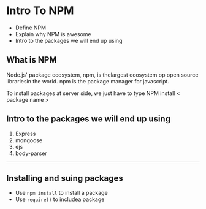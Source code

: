 # Intro To NPM

* Define NPM
* Explain why NPM is awesome
* Intro to the packages we will end up using

## What is NPM

Node.js' package ecosystem, npm, is thelargest ecosystem op open source librariesin the world.
npm is the package manager for javascript.

To install packages at server side, we just have to type NPM install < package name >

## Intro to the packages we will end up using

1. Express
2. mongoose
3. ejs
4. body-parser

---------------------------------------------------------

## Installing and suing packages

* Use `npm install` to install a package
* Use `require()` to includea package
